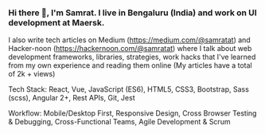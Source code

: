 ### Hi there 👋, I'm Samrat. I live in Bengaluru (India) and work on UI development at Maersk.

I also write tech articles on Medium (https://medium.com/@samratat) and Hacker-noon (https://hackernoon.com/@samratat) where I talk about web development frameworks, libraries, strategies, work hacks that I've learned from my own experience and reading them online (My articles have a total of 2k + views)

Tech Stack: React, Vue, JavaScript (ES6), HTML5, CSS3, Bootstrap, Sass (scss), Angular 2+, Rest APIs, Git, Jest

Workflow: Mobile/Desktop First, Responsive Design, Cross Browser Testing & Debugging, Cross-Functional Teams, Agile Development & Scrum 
